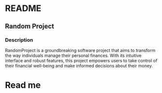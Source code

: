 # README

## Random Project

### Description

RandomProject is a groundbreaking software project that aims to transform the way individuals manage their personal finances. With its intuitive interface and robust features, this project empowers users to take control of their financial well-being and make informed decisions about their money.
# Read me